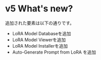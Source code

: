 # v5 What's new?
追加された要素は以下の通りです。

- LoRA Model Databaseを追加
- LoRA Model Viewerを追加
- LoRA Model Installerを追加
- Auto-Generate Prompt from LoRA を追加
